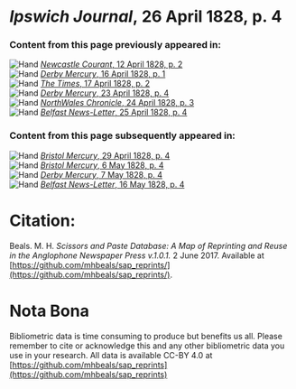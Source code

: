 # *Ipswich Journal*, 26 April 1828, p. 4  
  
### Content from this page previously appeared in:  
![Hand](http://scissorsandpaste.net/wp-content/uploads/2017/06/smallhandpointer.png) [*Newcastle Courant*, 12 April 1828, p. 2](https://mhbeals.github.io/sap_html/Newcastle-Courant/Newcastle-Courant-12-April-1828-p-2)  
![Hand](http://scissorsandpaste.net/wp-content/uploads/2017/06/smallhandpointer.png) [*Derby Mercury*, 16 April 1828, p. 1](https://mhbeals.github.io/sap_html/Derby-Mercury/Derby-Mercury-16-April-1828-p-1)  
![Hand](http://scissorsandpaste.net/wp-content/uploads/2017/06/smallhandpointer.png) [*The Times*, 17 April 1828, p. 2](https://mhbeals.github.io/sap_html/The-Times/The-Times-17-April-1828-p-2)  
![Hand](http://scissorsandpaste.net/wp-content/uploads/2017/06/smallhandpointer.png) [*Derby Mercury*, 23 April 1828, p. 4](https://mhbeals.github.io/sap_html/Derby-Mercury/Derby-Mercury-23-April-1828-p-4)  
![Hand](http://scissorsandpaste.net/wp-content/uploads/2017/06/smallhandpointer.png) [*NorthWales Chronicle*, 24 April 1828, p. 3](https://mhbeals.github.io/sap_html/NorthWales-Chronicle/NorthWales-Chronicle-24-April-1828-p-3)  
![Hand](http://scissorsandpaste.net/wp-content/uploads/2017/06/smallhandpointer.png) [*Belfast News-Letter*, 25 April 1828, p. 4](https://mhbeals.github.io/sap_html/Belfast-News-Letter/Belfast-News-Letter-25-April-1828-p-4)  
  
### Content from this page subsequently appeared in:  
![Hand](http://scissorsandpaste.net/wp-content/uploads/2017/06/smallhandpointer.png) [*Bristol Mercury*, 29 April 1828, p. 4](https://mhbeals.github.io/sap_html/Bristol-Mercury/Bristol-Mercury-29-April-1828-p-4)  
![Hand](http://scissorsandpaste.net/wp-content/uploads/2017/06/smallhandpointer.png) [*Bristol Mercury*, 6 May 1828, p. 4](https://mhbeals.github.io/sap_html/Bristol-Mercury/Bristol-Mercury-6-May-1828-p-4)  
![Hand](http://scissorsandpaste.net/wp-content/uploads/2017/06/smallhandpointer.png) [*Derby Mercury*, 7 May 1828, p. 4](https://mhbeals.github.io/sap_html/Derby-Mercury/Derby-Mercury-7-May-1828-p-4)  
![Hand](http://scissorsandpaste.net/wp-content/uploads/2017/06/smallhandpointer.png) [*Belfast News-Letter*, 16 May 1828, p. 4](https://mhbeals.github.io/sap_html/Belfast-News-Letter/Belfast-News-Letter-16-May-1828-p-4)  


# Citation: 

Beals. M. H. *Scissors and Paste Database: A Map of Reprinting and Reuse in the Anglophone Newspaper Press v.1.0.1.* 2 June 2017. Available at [https://github.com/mhbeals/sap_reprints/](https://github.com/mhbeals/sap_reprints/). 

# Nota Bona

Bibliometric data is time consuming to produce but benefits us all. Please remember to cite or acknowledge this and any other bibliometric data you use in your research. All data is available CC-BY 4.0 at [https://github.com/mhbeals/sap_reprints](https://github.com/mhbeals/sap_reprints)